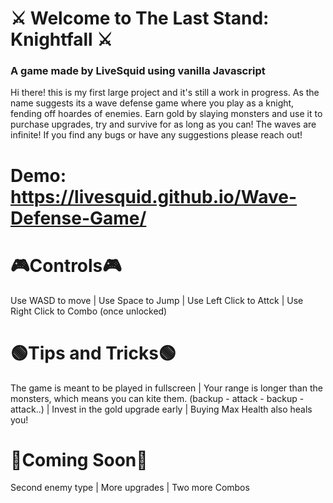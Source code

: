 # :crossed_swords: Welcome to The Last Stand: Knightfall :crossed_swords:
### A game made by LiveSquid using vanilla Javascript
Hi there! this is my first large project and it's still a work in progress.
As the name suggests its a wave defense game where you play as a knight, fending off hoardes of enemies. Earn gold by slaying monsters and use it to purchase upgrades, try and survive for as long as you can! The waves are infinite!
If you find any bugs or have any suggestions please reach out!

# Demo: https://livesquid.github.io/Wave-Defense-Game/

# :video_game:Controls:video_game:
Use WASD to move |
Use Space to Jump |
Use Left Click to Attck |
Use Right Click to Combo (once unlocked)

# :green_circle:Tips and Tricks:green_circle:
The game is meant to be played in fullscreen | Your range is longer than the monsters, which means you can kite them. (backup - attack - backup - attack..) | Invest in the gold upgrade early | Buying Max Health also heals you!

# :red_circle:Coming Soon:red_circle: 
Second enemy type | More upgrades | Two more Combos
